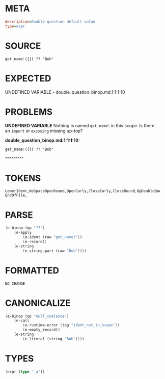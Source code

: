 # META
~~~ini
description=Double question default value
type=expr
~~~
# SOURCE
~~~roc
get_name!({}) ?? "Bob"
~~~
# EXPECTED
UNDEFINED VARIABLE - double_question_binop.md:1:1:1:10
# PROBLEMS
**UNDEFINED VARIABLE**
Nothing is named `get_name!` in this scope.
Is there an `import` or `exposing` missing up-top?

**double_question_binop.md:1:1:1:10:**
```roc
get_name!({}) ?? "Bob"
```
^^^^^^^^^


# TOKENS
~~~zig
LowerIdent,NoSpaceOpenRound,OpenCurly,CloseCurly,CloseRound,OpDoubleQuestion,StringStart,StringPart,StringEnd,
EndOfFile,
~~~
# PARSE
~~~clojure
(e-binop (op "??")
	(e-apply
		(e-ident (raw "get_name!"))
		(e-record))
	(e-string
		(e-string-part (raw "Bob"))))
~~~
# FORMATTED
~~~roc
NO CHANGE
~~~
# CANONICALIZE
~~~clojure
(e-binop (op "null_coalesce")
	(e-call
		(e-runtime-error (tag "ident_not_in_scope"))
		(e-empty_record))
	(e-string
		(e-literal (string "Bob"))))
~~~
# TYPES
~~~clojure
(expr (type "_a"))
~~~
